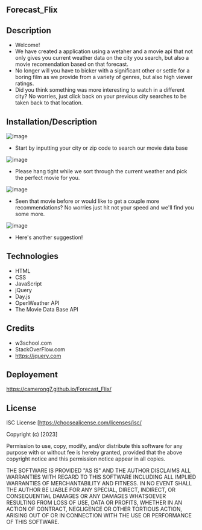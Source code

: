 ## Forecast_Flix

## Description

- Welcome!
- We have created a application using a wetaher and a movie api that not only gives you current weather data on the city you search, but also a movie recomendation based on that forecast.
- No longer will you have to bicker with a significant other or settle for a boring film as we provide from a variety of genres, but also high viewer ratings.
- Did you think something was more interesting to watch in a different city? No worries, just click back on your previous city searches to be taken back to that location. 

## Installation/Description
![image](https://user-images.githubusercontent.com/122588135/228051187-c4fcc27b-4c28-42aa-aa6d-4ebebd7e46a0.png)
- Start by inputting your city or zip code to search our movie data base

![image](https://user-images.githubusercontent.com/122588135/228051368-768c906b-2670-4b07-92b8-0aea9e332b1e.png)
- Please hang tight while we sort through the current weather and pick the perfect movie for you.

![image](https://user-images.githubusercontent.com/122588135/228051575-d606b823-6dac-431a-ba20-1ac31b1f5888.png)
- Seen that movie before or would like to get a couple more recommendations? No worries just hit not your speed and we'll find you some more.

![image](https://user-images.githubusercontent.com/122588135/228051791-7777e395-bd20-426c-b819-568438c4a261.png)
- Here's another suggestion!


## Technologies

- HTML
- CSS
- JavaScript
- jQuery
- Day.js
- OpenWeather API 
- The Movie Data Base API


## Credits

- w3school.com 
- StackOverFlow.com
- https://jquery.com

## Deployement
https://camerong7.github.io/Forecast_Flix/

## License

ISC License [https://choosealicense.com/licenses/isc/

Copyright (c) [2023] 

Permission to use, copy, modify, and/or distribute this software for any
purpose with or without fee is hereby granted, provided that the above
copyright notice and this permission notice appear in all copies.

THE SOFTWARE IS PROVIDED "AS IS" AND THE AUTHOR DISCLAIMS ALL WARRANTIES WITH
REGARD TO THIS SOFTWARE INCLUDING ALL IMPLIED WARRANTIES OF MERCHANTABILITY
AND FITNESS. IN NO EVENT SHALL THE AUTHOR BE LIABLE FOR ANY SPECIAL, DIRECT,
INDIRECT, OR CONSEQUENTIAL DAMAGES OR ANY DAMAGES WHATSOEVER RESULTING FROM
LOSS OF USE, DATA OR PROFITS, WHETHER IN AN ACTION OF CONTRACT, NEGLIGENCE OR
OTHER TORTIOUS ACTION, ARISING OUT OF OR IN CONNECTION WITH THE USE OR
PERFORMANCE OF THIS SOFTWARE.

